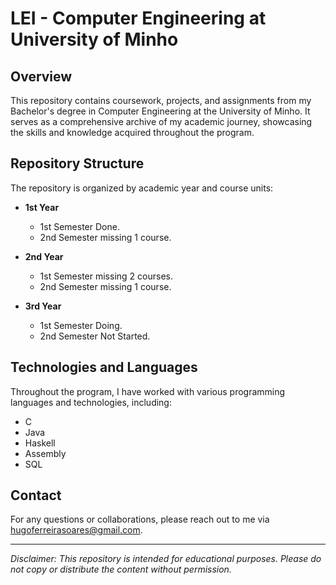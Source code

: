 # LEI - Computer Engineering at University of Minho

## Overview

This repository contains coursework, projects, and assignments from my Bachelor's degree in Computer Engineering at the University of Minho. It serves as a comprehensive archive of my academic journey, showcasing the skills and knowledge acquired throughout the program.

## Repository Structure

The repository is organized by academic year and course units:

- **1st Year**
  - 1st Semester Done.
  - 2nd Semester missing 1 course.

- **2nd Year**
  - 1st Semester missing 2 courses.
  - 2nd Semester missing 1 course.

- **3rd Year**
  - 1st Semester Doing.
  - 2nd Semester Not Started.

## Technologies and Languages

Throughout the program, I have worked with various programming languages and technologies, including:

- C
- Java
- Haskell
- Assembly
- SQL

## Contact

For any questions or collaborations, please reach out to me via [hugoferreirasoares@gmail.com](mailto:hugoferreirasoares@gmail.com).

---

*Disclaimer: This repository is intended for educational purposes. Please do not copy or distribute the content without permission.*
